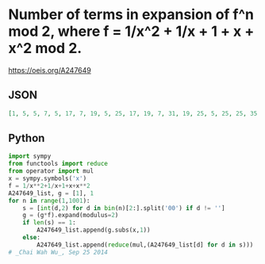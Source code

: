 # Number of terms in expansion of f^n mod 2, where f \= 1/x^2 \+ 1/x \+ 1 \+ x \+ x^2 mod 2\.
https://oeis.org/A247649
## JSON
```JSON
[1, 5, 5, 7, 5, 17, 7, 19, 5, 25, 17, 19, 7, 31, 19, 25, 5, 25, 25, 35, 17, 61, 19, 71, 7, 35, 31, 41, 19, 71, 25, 77, 5, 25, 25, 35, 25, 85, 35, 95, 17, 85, 61, 71, 19, 91, 71, 77, 7, 35, 35, 49, 31, 107, 41, 121, 19, 95, 71, 85, 25, 113, 77, 103]
```
## Python
```Python
import sympy
from functools import reduce
from operator import mul
x = sympy.symbols('x')
f = 1/x**2+1/x+1+x+x**2
A247649_list, g = [1], 1
for n in range(1,1001):
    s = [int(d,2) for d in bin(n)[2:].split('00') if d != '']
    g = (g*f).expand(modulus=2)
    if len(s) == 1:
        A247649_list.append(g.subs(x,1))
    else:
        A247649_list.append(reduce(mul,(A247649_list[d] for d in s)))
# _Chai Wah Wu_, Sep 25 2014
```
